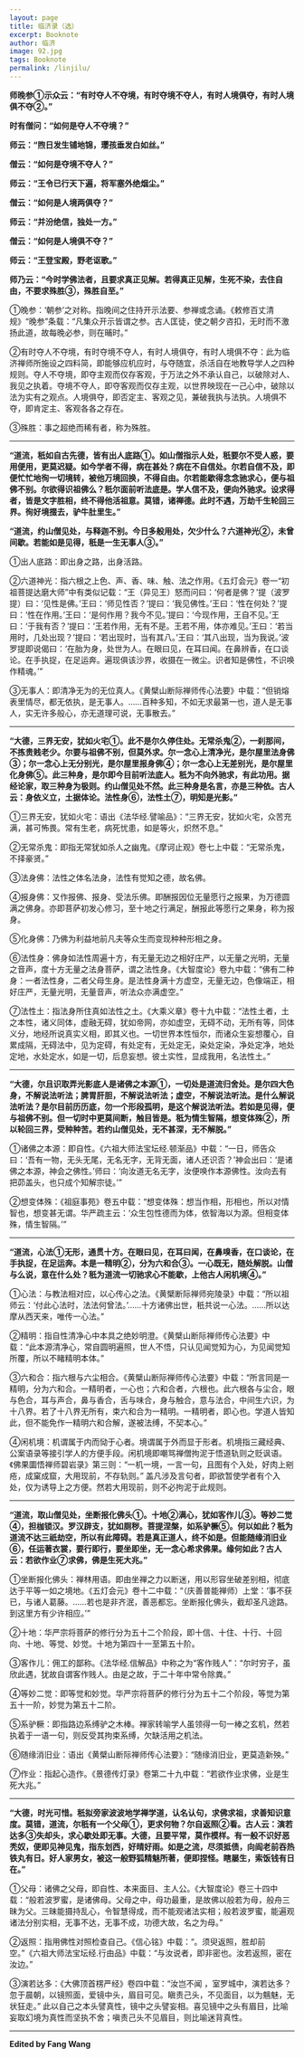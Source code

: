 ```yaml
---
layout: page
title: 临济录（选）
excerpt: Booknote
author: 临济
image: 92.jpg
tags: Booknote
permalink: /linjilu/
---
```

**师晚参①示众云：“有时夺人不夺境，有时夺境不夺人，有时人境俱夺，有时人境俱不夺②。”**

**时有僧问：“如何是夺人不夺境？”**

**师云：“煦日发生铺地锦，璎孩垂发白如丝。”**

**僧云：“如何是夺境不夺人？”**

**师云：“王令已行天下遍，将军塞外绝烟尘。”**

**僧云：“如何是人境两俱夺？”**

**师云：“并汾绝信，独处一方。”**

**僧云：“如何是人境俱不夺？”**

**师云：“王登宝殿，野老讴歌。”**

**师乃云：“今时学佛法者，且要求真正见解。若得真正见解，生死不染，去住自由，不要求殊胜③，殊胜自至。”**

①晚参：‘朝参’之对称。指晚间之住持开示法要、参禅或念诵。《敕修百丈清规》“晚参”条载：“凡集众开示皆谓之参。古人匡徒，使之朝夕咨扣，无时而不激扬此道，故每晚必参，则在晡时。”

②有时夺人不夺境，有时夺境不夺人，有时人境俱夺，有时人境俱不夺：此为临济禅师所施设之四料简，即能够应机应时，与夺随宜，杀活自在地教导学人之四种规则。夺人不夺境，即夺主观而仅存客观，于万法之外不承认自己，以破除对人、我见之执着。夺境不夺人，即夺客观而仅存主观，以世界映现在一己心中，破除以法为实有之观点。人境俱夺，即否定主、客观之见，兼破我执与法执。人境俱不夺，即肯定主、客观各各之存在。

③殊胜：事之超绝而稀有者，称为殊胜。

****

**“道流，秖如自古先德，皆有出人底路①。如山僧指示人处，秖要尔不受人惑，要用便用，更莫迟疑。如今学者不得，病在甚处？病在不自信处。尔若自信不及，即便忙忙地徇一切境转，被他万境回换，不得自由。尔若能歇得念念驰求心，便与祖佛不别。尔欲得识祖佛么？秖尔面前听法底是。学人信不及，便向外驰求。设求得者，皆是文字胜相，终不得他活祖意。莫错，诸禅德。此时不遇，万劫千生轮回三界。徇好境掇去，驴牛肚里生。”**

**“道流，约山僧见处，与释迦不别。今日多般用处，欠少什么？六道神光②，未曾间歇。若能如是见得，秖是一生无事人③。”**

①出人底路：即出身之路，出身活路。

②六道神光：指六根之上色、声、香、味、触、法之作用。《五灯会元》卷一“初祖菩提达磨大师”中有类似记载：“王（异见王）怒而问曰：‘何者是佛？’提（波罗提）曰：‘见性是佛。’王曰：‘师见性否？’提曰：‘我见佛性。’王曰：‘性在何处？’提曰：‘性在作用。’王曰：‘是何作用？我今不见。’提曰：‘今现作用，王自不见。’王曰：‘于我有否？’提曰：‘王若作用，无有不是。王若不用，体亦难见。’王曰：‘若当用时，几处出现？’提曰：‘若出现时，当有其八。’王曰：‘其八出现，当为我说。’波罗提即说偈曰：‘在胎为身，处世为人。在眼曰见，在耳曰闻。在鼻辨香，在口谈论。在手执捉，在足运奔。遍现俱该沙界，收摄在一微尘。识者知是佛性，不识唤作精魂。’”

③无事人：即清净无为的无位真人。《黄檗山断际禅师传心法要》中载：“但销熔表里情尽，都无依执，是无事人。……百种多知，不如无求最第一也，道人是无事人，实无许多般心，亦无道理可说，无事散去。”

****

**“大德，三界无安，犹如火宅①。此不是尔久停住处。无常杀鬼②，一刹那间，不拣贵贱老少。尔要与祖佛不别，但莫外求。尔一念心上清净光，是尔屋里法身佛③；尔一念心上无分别光，是尔屋里报身佛④；尔一念心上无差别光，是尔屋里化身佛⑤。此三种身，是尔即今目前听法底人。秖为不向外驰求，有此功用。据经论家，取三种身为极则。约山僧见处不然。此三种身是名言，亦是三种依。古人云：身依义立，土据体论。法性身⑥，法性土⑦，明知是光影。”**


①三界无安，犹如火宅：语出《法华经.譬喻品》：“三界无安，犹如火宅，众苦充满，甚可怖畏。常有生老，病死忧患，如是等火，炽然不息。”

②无常杀鬼：即指无常犹如杀人之幽鬼。《摩诃止观》卷七上中载：“无常杀鬼，不择豪贤。”

③法身佛：法性之体名法身，法性有觉知之德，故名佛。

④报身佛：又作报佛、报身、受法乐佛。即酬报因位无量愿行之报果，为万德圆满之佛身。亦即菩萨初发心修习，至十地之行满足，酬报此等愿行之果身，称为报身。

⑤化身佛：乃佛为利益地前凡夫等众生而变现种种形相之身。

⑥法性身：佛身如法性周遍十方，有无量无边之相好庄严，以无量之光明，无量之音声，度十方无量之法身菩萨，谓之法性身。《大智度论》卷九中载：“佛有二种身：一者法性身，二者父母生身。是法性身满十方虚空，无量无边，色像端正，相好庄严，无量光明，无量音声，听法众亦满虚空。”

⑦法性土：指法身所住真如法性之土。《大乘义章》卷十九中载：“法性土者，土之本性，诸义同体，虚融无碍，犹如帝网，亦如虚空，无碍不动，无所有等，同体义分，地经所说真实义相，即其义也。一切世界本性恒尔，而诸众生妄想覆心，自累成隔，无碍法中，见为定碍，有处定有，无处定无，染处定染，净处定净，地处定地，水处定水，如是一切，后息妄想。彼土实性，显成我用，名法性土。”

****

**“大德，尔且识取弄光影底人是诸佛之本源①，一切处是道流归舍处。是尔四大色身，不解说法听法；脾胃肝胆，不解说法听法；虚空，不解说法听法。是什么解说法听法？是尔目前历历底，勿一个形段孤明，是这个解说法听法。若如是见得，便与祖佛不别。但一切时中更莫间断，触目皆是。秖为情生智隔，想变体殊②，所以轮回三界，受种种苦。若约山僧见处，无不甚深，无不解脱。”**

①诸佛之本源：即自性。《六祖大师法宝坛经.顿渐品》中载：“一日，师告众曰：‘吾有一物，无头无尾，无名无字，无背无面，诸人还识否？’神会出曰：‘是诸佛之本源，神会之佛性。’师曰：‘向汝道无名无字，汝便唤作本源佛性。汝向去有把茆盖头，也只成个知解宗徒。’”

②想变体殊：《祖庭事苑》卷五中载：“想变体殊：想当作相，形相也，所以对情智也，想变甚无谓。华严疏主云：‘众生包性德而为体，依智海以为源。但相变体殊，情生智隔。’”

****

**“道流，心法①无形，通贯十方。在眼曰见，在耳曰闻，在鼻嗅香，在口谈论，在手执捉，在足运奔。本是一精明②，分为六和合③。一心既无，随处解脱。山僧与么说，意在什么处？秖为道流一切驰求心不能歇，上他古人闲机境④。”**

①心法：与教法相对应，以心传心之法。《黄檗断际禅师宛陵录》中载：“所以祖师云：‘付此心法时，法法何曾法。’……十方诸佛出世，秖共说一心法。……所以达摩从西天来，唯传一心法。”

②精明：指自性清净心中本具之绝妙明澄。《黄檗山断际禅师传心法要》中载：“此本源清净心，常自圆明遍照，世人不悟，只认见闻觉知为心，为见闻觉知所覆，所以不睹精明本体。”

③六和合：指六根与六尘相合。《黄檗山断际禅师传心法要》中载：“所言同是一精明，分为六和合。一精明者，一心也；六和合者，六根也。此六根各与尘合，眼与色合，耳与声合，鼻与香合，舌与味合，身与触合，意与法合，中间生六识，为十八界。若了十八界无所有，束六和合为一精明。一精明者，即心也。学道人皆知此，但不能免作一精明六和合解，遂被法缚，不契本心。”

④闲机境：机谓属于内而恸于心者。境谓属于外而显于形者。机境指三藏经典、公案语录等接引学人的方便手段。闲机境即嘲骂禅僧拘泥于悟道轨则之贬讽语。《佛果圜悟禅师碧岩录》第三则：“一机一境，一言一句，且图有个入处，好肉上剜疮，成窠成窟，大用现前，不存轨则。” 盖凡涉及言句者，即欲暂使学者有个入处，仅为诱导上之方便。然若大用现前，则不必拘泥于此规则。

****

**“道流，取山僧见处，坐断报化佛头①。十地②满心，犹如客作儿③。等妙二觉④，担枷锁汉。罗汉辟支，犹如厕秽。菩提涅槃，如系驴橛⑤。何以如此？秖为道流不达三祇劫空，所以有此障碍。若是真正道人，终不如是。但能随缘消旧业⑥，任运著衣裳，要行即行，要坐即坐，无一念心希求佛果。缘何如此？古人云：若欲作业⑦求佛，佛是生死大兆。”**

①坐断报化佛头：禅林用语。即由坐禅之力以断迷，用以形容坐破差别相，彻底达于平等一如之境地。《五灯会元》卷十二中载：“（庆善普能禅师）上堂：‘事不获已，与诸人葛藤。……若也是非齐泯，善恶都忘。坐断报化佛头，截却圣凡途路。到这里方有少许相应。’”

②十地：华严宗将菩萨的修行分为五十二个阶段，即十信、十住、十行、十回向、十地、等觉、妙觉。十地为第四十一至第五十阶。

③客作儿：佣工的鄙称。《法华经.信解品》中称之为“客作贱人”：“尔时穷子，虽欣此遇，犹故自谓客作贱人。由是之故，于二十年中常令除粪。”

④等妙二觉：即等觉和妙觉。华严宗将菩萨的修行分为五十二个阶段，等觉为第五十一阶，妙觉为第五十二阶。

⑤系驴橛：即指路边系缚驴之木棒。禅家转喻学人虽领得一句一棒之玄机，然若执着于一语一句，则反受其拘束系缚，欠缺活用之机法。

⑥随缘消旧业：语出《黄檗山断际禅师传心法要》：“随缘消旧业，更莫造新殃。”

⑦作业：指起心造作。《景德传灯录》卷第二十九中载：“若欲作业求佛，业是生死大兆。”

****

**“大德，时光可惜。秖拟旁家波波地学禅学道，认名认句，求佛求祖，求善知识意度。莫错，道流，尔秖有一个父母①，更求何物？尔自返照②看。古人云：演若达多③失却头，求心歇处即无事。大德，且要平常，莫作模样。有一般不识好恶秃奴，便即见神见鬼，指东划西，好晴好雨。如是之流，尽须抵债，向阎老前吞热铁丸有日。好人家男女，被这一般野狐精魅所著，便即捏怪。瞎屡生，索饭钱有日在。”**

①父母：诸佛之父母，即自性、本来面目、主人公。《大智度论》卷三十四中载：“般若波罗蜜，是诸佛母。父母之中，母功最重，是故佛以般若为母，般舟三昧为父。三昧能摄持乱心，令智慧得成，而不能观诸法实相；般若波罗蜜，能遍观诸法分别实相，无事不达，无事不成，功德大故，名之为母。”

②返照：指用佛性对照检查自己。《信心铭》中载：“。须臾返照，胜却前空。”《六祖大师法宝坛经.行由品》中载：“与汝说者，即非密也。汝若返照，密在汝边。”

③演若达多：《大佛顶首楞严经》卷四中载：“汝岂不闻 ，室罗城中，演若达多？忽于晨朝，以镜照面，爱镜中头，眉目可见。瞋责己头，不见面目，以为魑魅，无状狂走。” 此以自己之本头譬真性，镜中之头譬妄相。喜见镜中之头有眉目，比喻妄取幻境为真性而坚执不舍；嗔责己头不见眉目，则比喻迷背真性。


****

**Edited by Fang Wang**  

